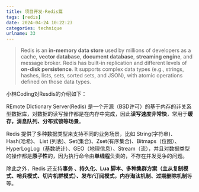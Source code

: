 ```yaml
---
title: 项目开发-Redis篇
tags: [redis]
date: 2024-04-24 10:22:23
categories: technique
urlname: 33
---
```


> Redis is an **in-memory data store** used by millions of developers as a cache, **vector database**, **document database**, **streaming engine**, and message broker. Redis has built-in replication and different levels of **on-disk persistence**. It supports complex data types (e.g., strings, hashes, lists, sets, sorted sets, and JSON), with atomic operations defined on those data types.

小林Coding对Resdis的介绍如下：

REmote DIctionary Server(Redis) 是一个开源（BSD许可）的基于内存的非关系型数据库，对数据的读写操作都是在内存中完成，因此**读写速度非常快**，常用于**缓存，消息队列、分布式锁等场景**。

Redis 提供了多种数据类型来支持不同的业务场景，比如 String(字符串)、Hash(哈希)、 List (列表)、Set(集合)、Zset(有序集合)、Bitmaps（位图）、HyperLogLog（基数统计）、GEO（地理信息）、Stream（流），并且对数据类型的操作都是**原子性**的，因为执行命令由**单线程**负责的，不存在并发竞争的问题。

除此之外，Redis 还支持**事务 、持久化、Lua 脚本、多种集群方案（主从复制模式、哨兵模式、切片机群模式）、发布/订阅模式，内存淘汰机制、过期删除机制**等等。

